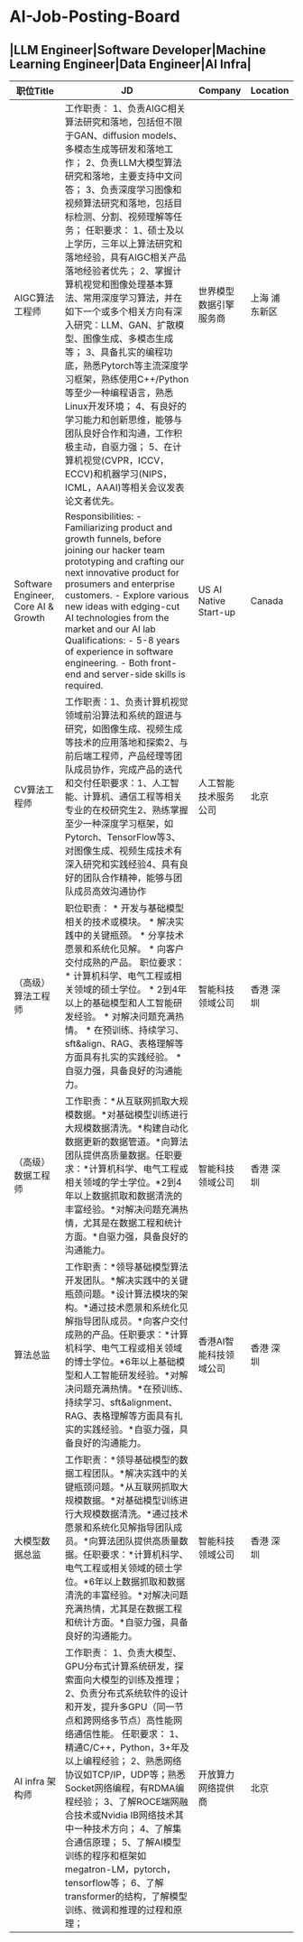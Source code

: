 # AI-Job-Posting-Board

## |LLM Engineer|Software Developer|Machine Learning Engineer|Data Engineer|AI Infra|

| 职位Title  | JD | Company | Location |
|----|----|----|----|
| AIGC算法工程师 | 工作职责： 1、负责AIGC相关算法研究和落地，包括但不限于GAN、diffusion models、多模态生成等研发和落地工作； 2、负责LLM大模型算法研究和落地，主要支持中文问答； 3、负责深度学习图像和视频算法研究和落地，包括目标检测、分割、视频理解等任务； 任职要求： 1、硕士及以上学历，三年以上算法研究和落地经验，具有AIGC相关产品落地经验者优先； 2、掌握计算机视觉和图像处理基本算法、常用深度学习算法，并在如下一个或多个相关方向有深入研究：LLM、GAN、扩散模型、图像生成、多模态生成等； 3、具备扎实的编程功底，熟悉Pytorch等主流深度学习框架，熟练使用C++/Python等至少一种编程语言，熟悉Linux开发环境； 4、有良好的学习能力和创新思维，能够与团队良好合作和沟通，工作积极主动，自驱力强； 5、在计算机视觉(CVPR，ICCV，ECCV)和机器学习(NIPS，ICML，AAAI)等相关会议发表论文者优先。 | 世界模型数据引擎服务商  |上海 浦东新区|
| Software Engineer, Core AI & Growth | Responsibilities: - Familiarizing product and growth funnels, before joining our hacker team prototyping and crafting our next innovative product for prosumers and enterprise customers. - Explore various new ideas with edging-cut AI technologies from the market and our AI lab Qualifications: - 5-8 years of experience in software engineering. - Both front-end and server-side skills is required. | US AI Native Start-up |Canada|
| CV算法工程师 | 工作职责：1、负责计算机视觉领域前沿算法和系统的跟进与研究，如图像生成、视频生成等技术的应用落地和探索2、与前后端工程师，产品经理等团队成员协作，完成产品的迭代和交付任职要求：1、人工智能、计算机、通信工程等相关专业的在校研究生2、熟练掌握至少一种深度学习框架，如Pytorch、TensorFlow等3、对图像生成、视频生成技术有深入研究和实践经验4、具有良好的团队合作精神，能够与团队成员高效沟通协作 | 人工智能技术服务公司  |北京|
| （高级）算法工程师 | 职位职责： * 开发与基础模型相关的技术或模块。 * 解决实践中的关键瓶颈。 * 分享技术愿景和系统化见解。 * 向客户交付成熟的产品。 职位要求： * 计算机科学、电气工程或相关领域的硕士学位。 * 2到4年以上的基础模型和人工智能研发经验。 * 对解决问题充满热情。 * 在预训练、持续学习、sft&align、RAG、表格理解等方面具有扎实的实践经验。 * 自驱力强，具备良好的沟通能力。 | 智能科技领域公司 |香港 深圳|
| （高级）数据工程师 | 工作职责：*从互联网抓取大规模数据。*对基础模型训练进行大规模数据清洗。*构建自动化数据更新的数据管道。*向算法团队提供高质量数据。任职要求：*计算机科学、电气工程或相关领域的学士学位。*2到4年以上数据抓取和数据清洗的丰富经验。*对解决问题充满热情，尤其是在数据工程和统计方面。*自驱力强，具备良好的沟通能力。 | 智能科技领域公司 |香港 深圳|
| 算法总监 | 工作职责：*领导基础模型算法开发团队。*解决实践中的关键瓶颈问题。*设计算法模块的架构。*通过技术愿景和系统化见解指导团队成员。*向客户交付成熟的产品。任职要求：*计算机科学、电气工程或相关领域的博士学位。*6年以上基础模型和人工智能研发经验。*对解决问题充满热情。*在预训练、持续学习、sft&alignment、RAG、表格理解等方面具有扎实的实践经验。*自驱力强，具备良好的沟通能力。 | 香港AI智能科技领域公司 |香港 深圳|
| 大模型数据总监 | 工作职责：*领导基础模型的数据工程团队。*解决实践中的关键瓶颈问题。*从互联网抓取大规模数据。*对基础模型训练进行大规模数据清洗。*通过技术愿景和系统化见解指导团队成员。*向算法团队提供高质量数据。任职要求：*计算机科学、电气工程或相关领域的硕士学位。*6年以上数据抓取和数据清洗的丰富经验。*对解决问题充满热情，尤其是在数据工程和统计方面。*自驱力强，具备良好的沟通能力。 | 智能科技领域公司 |香港 深圳|
| AI infra 架构师 | 工作职责： 1、负责大模型、GPU分布式计算系统研发，探索面向大模型的训练及推理； 2、负责分布式系统软件的设计和开发，提升多GPU（同一节点和跨网络多节点）高性能网络通信性能。 任职要求： 1、精通C/C++，Python，3+年及以上编程经验； 2、熟悉网络协议如TCP/IP，UDP等；熟悉Socket网络编程，有RDMA编程经验； 3、了解ROCE端网融合技术或Nvidia IB网络技术其中一种技术方向； 4、了解集合通信原理； 5、了解AI模型训练的程序和框架如megatron-LM，pytorch，tensorflow等； 6、了解transformer的结构，了解模型训练、微调和推理的过程和原理； | 开放算力网络提供商 |北京|
